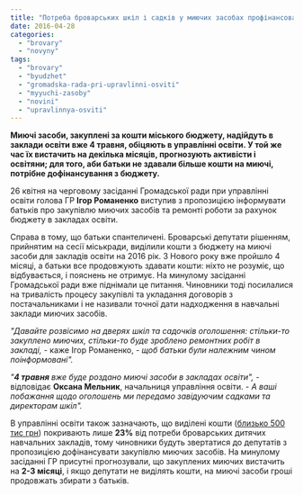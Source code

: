 ```yaml
---
title: "Потреба броварських шкіл і садків у миючих засобах профінансована на 23%"
date: 2016-04-28
categories: 
  - "brovary"
  - "novyny"
tags: 
  - "brovary"
  - "byudzhet"
  - "gromadska-rada-pri-upravlinni-osviti"
  - "myyuchi-zasoby"
  - "novini"
  - "upravlinnya-osviti"
---
```


**Миючі засоби, закуплені за кошти міського бюджету, надійдуть в заклади освіти вже 4 травня, обіцяють в управлінні освіти. У той же час їх вистачить на декілька місяців, прогнозують активісти і освітяни; для того, аби батьки не здавали більше кошти на миючі, потрібне дофінансування з бюджету.**

26 квітня на черговому засіданні Громадської ради при управлінні освіти голова ГР **Ігор Романенко** виступив з пропозицією інформувати батьків про закупівлю миючих засобів та ремонті роботи за рахунок бюджету в закладах освіти.

Справа в тому, що батьки спантеличені. Броварські депутати рішенням, прийнятим на сесії міськради, виділили кошти з бюджету на миючі засоби для закладів освіти на 2016 рік. З Нового року вже пройшло 4 місяці, а батьки все продовжують здавати кошти: ніхто не розуміє, що відбувається, і пояснень не отримує. На минулому засіданні Громадської ради вже піднімали це питання. Чиновники тоді посилалися на тривалість процесу закупівлі та укладання договорів з постачальниками і не називали точної дати надходження в навчальні заклади миючих засобів.

_"Давайте розвісимо на дверях шкіл та садочків оголошення: стільки-то закуплено миючих, стільки-то буде зроблено ремонтних робіт в закладі,_ - каже Ігор Романенко, - _щоб батьки були належним чином поінформовані"._

_"**4 травня** вже буде роздано миючі засоби в закладах освіти",_ - відповідає **Оксана Мельник**, начальниця управління освіти. - _А ваші побажання щодо оголошень ми передамо завідуючим садками та директорам шкіл"._

В управлінні освіти також зазначають, що виділені кошти ([близько 500 тис грн](https://mpz.brovary.org/pivmiljona-na-myyuchi-zasoby-dlya-shkil-ta-sadkiv-vydilyly-brovarski-deputaty/)) покривають лише **23%** від потреби броварських дитячих навчальних закладів, тому чиновники будуть звертатися до депутатів з пропозицією дофінансувати закупівлю миючих засобів. На минулому засіданні ГР присутні прогнозували, що закуплених миючих вистачить на **2-3 місяці**, і якщо депутати не виділять кошти, на миючі засоби гроші продовжать збирати з батьків.
